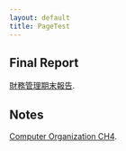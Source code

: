 ```yaml
---
layout: default
title: PageTest
---
```

## Final Report
[財務管理期末報告](./1112CFfinal).
## Notes
[Computer Organization CH4](./comips4).
